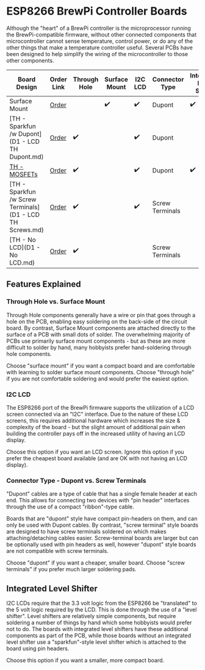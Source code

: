 ESP8266 BrewPi Controller Boards
================================

Although the "heart" of a BrewPi controller is the microprocessor running the BrewPi-compatible firmware, without other connected components that microcontroller cannot sense temperature, control power, or do any of the other things that make a temperature controller useful. Several PCBs have been designed to help simplify the wiring of the microcontroller to those other components.


| Board Design                                                                             | Order Link                           | Through Hole       | Surface Mount      | I2C LCD            | Connector Type  | Integrated Level Shifter |
|------------------------------------------------------------------------------------------|--------------------------------------|--------------------|--------------------|--------------------|-----------------|--------------------------|
| Surface Mount                                                                            | [Order](https://PCBs.io/share/8DDk0) |                    | :heavy_check_mark: | :heavy_check_mark: | Dupont          | :heavy_check_mark:       |
| [TH - Sparkfun /w Dupont](D1 - LCD TH Dupont.md)                                         | [Order](https://PCBs.io/share/40D1X) | :heavy_check_mark: |                    | :heavy_check_mark: | Dupont          |                          |
| [TH - MOSFETs](https://github.com/brewpi-remix/brewpi-pcb-rmx/tree/master/D1%20Breakout) | [Order](https://pcbs.io/share/z5JLZ) | :heavy_check_mark: |                    | :heavy_check_mark: | Dupont          | :heavy_check_mark:       |
| [TH - Sparkfun /w Screw Terminals](D1 - LCD TH Screws.md)                                | [Order](https://PCBs.io/share/4qpVq) | :heavy_check_mark: |                    | :heavy_check_mark: | Screw Terminals |                          |
| [TH - No LCD](D1 - No LCD.md)                                                            | [Order](https://PCBs.io/share/49yVo) | :heavy_check_mark: |                    |                    | Screw Terminals |                          |




Features Explained
------------------

### Through Hole vs. Surface Mount

Through Hole components generally have a wire or pin that goes through a hole on the PCB, enabling easy soldering on the back-side of the circuit board. By contrast, Surface Mount components are attached directly to the surface of a PCB with small dots of solder. The overwhelming majority of PCBs use primarily surface mount components - but as these are more difficult to solder by hand, many hobbyists prefer hand-soldering through hole components. 

Choose "surface mount" if you want a compact board and are comfortable with learning to solder surface mount components. Choose "through hole" if you are not comfortable soldering and would prefer the easiest option.


### I2C LCD

The ESP8266 port of the BrewPi firmware supports the utilization of a LCD screen connected via an "I2C" interface. Due to the nature of these LCD screens, this requires additional hardware which increases the size & complexity of the board - but the slight amount of additional pain when building the controller pays off in the increased utility of having an LCD display.

Choose this option if you want an LCD screen. Ignore this option if you prefer the cheapest board available (and are OK with not having an LCD display).


### Connector Type - Dupont vs. Screw Terminals

"Dupont" cables are a type of cable that has a single female header at each end. This allows for connecting two devices with "pin header" interfaces through the use of a compact "ribbon"-type cable. 

Boards that are "dupont" style have compact pin-headers on them, and can only be used with Dupont cables. By contrast, "screw terminal" style boards are designed to have screw terminals soldered on which makes attaching/detaching cables easier. Screw-terminal boards are larger but can be optionally used with pin headers as well, however "dupont" style boards are not compatible with screw terminals.

Choose "dupont" if you want a cheaper, smaller board. Choose "screw terminals" if you prefer much larger soldering pads. 


## Integrated Level Shifter

I2C LCDs require that the 3.3 volt logic from the ESP8266 be "translated" to the 5 volt logic required by the LCD. This is done through the use of a "level shifter". Level shifters are relatively simple components, but require soldering a number of things by hand which some hobbyists would prefer not to do. The boards with integrated level shifters have these additional components as part of the PCB, while those boards without an integrated level shifter use a "sparkfun"-style level shifter which is attached to the board using pin headers. 


Choose this option if you want a smaller, more compact board.



